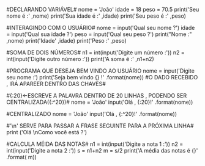 #DECLARANDO VARIÁVEL#
nome = 'João'
idade = 18
peso = 70.5
print('Seu nome é :' ,nome)
print('Sua idade é :' ,idade)
print('Seu peso é :' ,peso)



#INTERAGINDO COM O USUÁRIO#
nome = input('Qual seu nome ?')
idade = input('Qual sua idade ?')
peso = input('Qual seu peso ?')
print("Nome :" ,nome)
print('Idade' ,idade)
print('Peso :' ,peso)


#SOMA DE DOIS NÚMEROS#
n1 = int(input('Digite um número :'))
n2 = int(input('Digite outro número :'))
print('A soma é :' ,n1+n2)


#PROGRAMA QUE DESEJA BEM VINDO AO USUÁRIO
nome = input('Digite seu nome :')
print('Seja bem vindo {} !' .format(nome))  #O DADO RECEBIDO , IRÁ APAREER DENTRO DAS CHAVES#


#{:20}<-ESCREVE A PALAVRA DENTRO DE 20 LINHAS , PODENDO SER CENTRALIZADA({:^20})#
nome = 'João'
input('Olá , {:20}!' .format(nome)) 

#CENTRALIZADO
nome = 'João'
input('Olá , {:^20}!' .format(nome))


#'\n' SERVE PARA PASSAR A FRASE SEGUINTE PARA A PRÓXIMA LINHA#
print ('Olá \nComo você está ?')


#CALCULA MÉIDA DAS NOTAS#
n1 = int(input('Digite a nota 1 :'))
n2 = int(input('Digite a nota 2 :'))
s = n1+n2
m = s/2
print('A média das notas é {}' .format( m))
